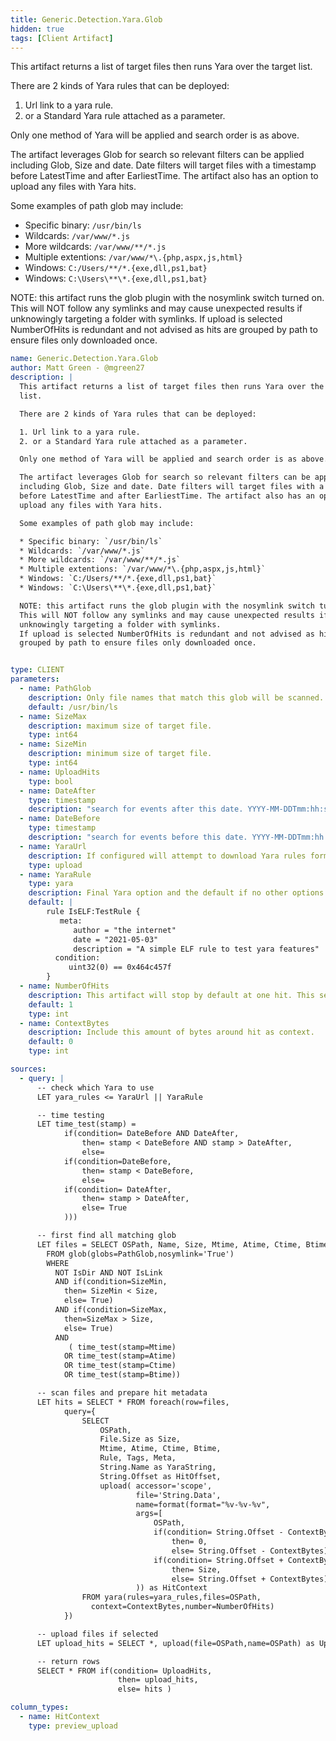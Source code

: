 ```yaml
---
title: Generic.Detection.Yara.Glob
hidden: true
tags: [Client Artifact]
---
```


This artifact returns a list of target files then runs Yara over the target
list.

There are 2 kinds of Yara rules that can be deployed:

1. Url link to a yara rule.
2. or a Standard Yara rule attached as a parameter.

Only one method of Yara will be applied and search order is as above.

The artifact leverages Glob for search so relevant filters can be applied
including Glob, Size and date. Date filters will target files with a timestamp
before LatestTime and after EarliestTime. The artifact also has an option to
upload any files with Yara hits.

Some examples of path glob may include:

* Specific binary: `/usr/bin/ls`
* Wildcards: `/var/www/*.js`
* More wildcards: `/var/www/**/*.js`
* Multiple extentions: `/var/www/*\.{php,aspx,js,html}`
* Windows: `C:/Users/**/*.{exe,dll,ps1,bat}`
* Windows: `C:\Users\**\*.{exe,dll,ps1,bat}`

NOTE: this artifact runs the glob plugin with the nosymlink switch turned on.
This will NOT follow any symlinks and may cause unexpected results if
unknowingly targeting a folder with symlinks.
If upload is selected NumberOfHits is redundant and not advised as hits are
grouped by path to ensure files only downloaded once.


```yaml
name: Generic.Detection.Yara.Glob
author: Matt Green - @mgreen27
description: |
  This artifact returns a list of target files then runs Yara over the target
  list.

  There are 2 kinds of Yara rules that can be deployed:

  1. Url link to a yara rule.
  2. or a Standard Yara rule attached as a parameter.

  Only one method of Yara will be applied and search order is as above.

  The artifact leverages Glob for search so relevant filters can be applied
  including Glob, Size and date. Date filters will target files with a timestamp
  before LatestTime and after EarliestTime. The artifact also has an option to
  upload any files with Yara hits.

  Some examples of path glob may include:

  * Specific binary: `/usr/bin/ls`
  * Wildcards: `/var/www/*.js`
  * More wildcards: `/var/www/**/*.js`
  * Multiple extentions: `/var/www/*\.{php,aspx,js,html}`
  * Windows: `C:/Users/**/*.{exe,dll,ps1,bat}`
  * Windows: `C:\Users\**\*.{exe,dll,ps1,bat}`

  NOTE: this artifact runs the glob plugin with the nosymlink switch turned on.
  This will NOT follow any symlinks and may cause unexpected results if
  unknowingly targeting a folder with symlinks.
  If upload is selected NumberOfHits is redundant and not advised as hits are
  grouped by path to ensure files only downloaded once.


type: CLIENT
parameters:
  - name: PathGlob
    description: Only file names that match this glob will be scanned.
    default: /usr/bin/ls
  - name: SizeMax
    description: maximum size of target file.
    type: int64
  - name: SizeMin
    description: minimum size of target file.
    type: int64
  - name: UploadHits
    type: bool
  - name: DateAfter
    type: timestamp
    description: "search for events after this date. YYYY-MM-DDTmm:hh:ssZ"
  - name: DateBefore
    type: timestamp
    description: "search for events before this date. YYYY-MM-DDTmm:hh:ssZ"
  - name: YaraUrl
    description: If configured will attempt to download Yara rules form Url
    type: upload
  - name: YaraRule
    type: yara
    description: Final Yara option and the default if no other options provided.
    default: |
        rule IsELF:TestRule {
           meta:
              author = "the internet"
              date = "2021-05-03"
              description = "A simple ELF rule to test yara features"
          condition:
             uint32(0) == 0x464c457f
        }
  - name: NumberOfHits
    description: This artifact will stop by default at one hit. This setting allows additional hits
    default: 1
    type: int
  - name: ContextBytes
    description: Include this amount of bytes around hit as context.
    default: 0
    type: int

sources:
  - query: |
      -- check which Yara to use
      LET yara_rules <= YaraUrl || YaraRule

      -- time testing
      LET time_test(stamp) =
            if(condition= DateBefore AND DateAfter,
                then= stamp < DateBefore AND stamp > DateAfter,
                else=
            if(condition=DateBefore,
                then= stamp < DateBefore,
                else=
            if(condition= DateAfter,
                then= stamp > DateAfter,
                else= True
            )))

      -- first find all matching glob
      LET files = SELECT OSPath, Name, Size, Mtime, Atime, Ctime, Btime
        FROM glob(globs=PathGlob,nosymlink='True')
        WHERE
          NOT IsDir AND NOT IsLink
          AND if(condition=SizeMin,
            then= SizeMin < Size,
            else= True)
          AND if(condition=SizeMax,
            then=SizeMax > Size,
            else= True)
          AND
             ( time_test(stamp=Mtime)
            OR time_test(stamp=Atime)
            OR time_test(stamp=Ctime)
            OR time_test(stamp=Btime))

      -- scan files and prepare hit metadata
      LET hits = SELECT * FROM foreach(row=files,
            query={
                SELECT
                    OSPath,
                    File.Size as Size,
                    Mtime, Atime, Ctime, Btime,
                    Rule, Tags, Meta,
                    String.Name as YaraString,
                    String.Offset as HitOffset,
                    upload( accessor='scope',
                            file='String.Data',
                            name=format(format="%v-%v-%v",
                            args=[
                                OSPath,
                                if(condition= String.Offset - ContextBytes < 0,
                                    then= 0,
                                    else= String.Offset - ContextBytes),
                                if(condition= String.Offset + ContextBytes > Size,
                                    then= Size,
                                    else= String.Offset + ContextBytes) ]
                            )) as HitContext
                FROM yara(rules=yara_rules,files=OSPath,
                  context=ContextBytes,number=NumberOfHits)
            })

      -- upload files if selected
      LET upload_hits = SELECT *, upload(file=OSPath,name=OSPath) as Upload FROM hits

      -- return rows
      SELECT * FROM if(condition= UploadHits,
                        then= upload_hits,
                        else= hits )

column_types:
  - name: HitContext
    type: preview_upload
```
